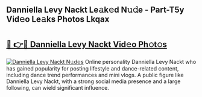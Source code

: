 ## Danniella Levy Nackt Le𝚊k𝚎d N𝚞𝚍e - Part-T5y Vid𝚎o Le𝚊ks Photos Lkqax

# <h2><a href="http://fb0sz3.evod.top/?m=Danniella+Levy+Nackt">🔗 👉🔴 Danniella Levy Nackt Vid𝚎o Ph𝚘t𝚘s</a></h2>

[![Danniella Levy Nackt N𝚞d𝚎s](https://i.imgur.com/8V9OHl7.gif)](http://fb0sz3.evod.top/?m=Danniella+Levy+Nackt)
Online personality Danniella Levy Nackt who has gained popularity for posting lifestyle and dance-related content, including dance trend performances and mini vlogs. A public figure like Danniella Levy Nackt, with a strong social media presence and a large following, can wield significant influence. 
